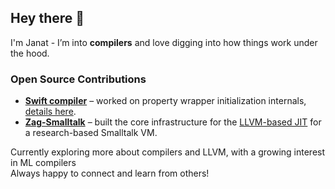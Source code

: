 ## Hey there 👾

I'm Janat - I’m into **compilers** and love digging into how things work under the hood. 

### Open Source Contributions
- **[Swift compiler](https://github.com/swiftlang/swift)** – worked on property wrapper initialization internals, [details here](https://github.com/swiftlang/swift/pull/83886).  
- **[Zag-Smalltalk](https://github.com/Zag-Research/Zag-Smalltalk)** – built the core infrastructure for the [LLVM-based JIT](https://github.com/Zag-Research/Zag-Smalltalk/commits/main/?author=janbaig) for a research-based Smalltalk VM.  

Currently exploring more about compilers and LLVM, with a growing interest in ML compilers <br>
Always happy to connect and learn from others!
